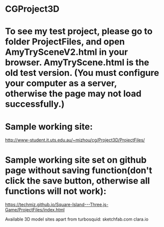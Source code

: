 # CGProject3D

# To see my test project, please go to folder ProjectFiles, and open AmyTrySceneV2.html in your browser. AmyTryScene.html is the old test version. (You must configure your computer as a server, otherwise the page may not load successfully.)


# Sample working site:
http://www-student.it.uts.edu.au/~mizhou/cg/Project3D/ProjectFiles/
# Sample working site set on github page without saving function(don't click the save button, otherwise all functions will not work):
https://techmiz.github.io/Square-Island---Three.js-Game/ProjectFiles/index.html





Available 3D model sites apart from turbosquid: sketchfab.com clara.io 
